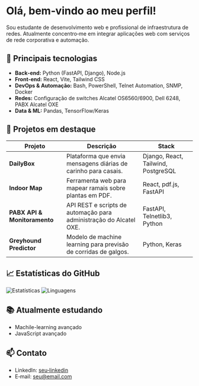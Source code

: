 # Olá, bem‑vindo ao meu perfil!

Sou estudante de desenvolvimento web e profissional de infraestrutura de redes. Atualmente concentro‑me em integrar aplicações web com serviços de rede corporativa e automação.

## 🧰 Principais tecnologias

* **Back‑end:** Python (FastAPI, Django), Node.js
* **Front‑end:** React, Vite, Tailwind CSS
* **DevOps & Automação:** Bash, PowerShell, Telnet Automation, SNMP, Docker
* **Redes:** Configuração de switches Alcatel OS6560/6900, Dell 6248, PABX Alcatel OXE
* **Data & ML:** Pandas, TensorFlow/Keras

## 🔨 Projetos em destaque

| Projeto                      | Descrição                                                          | Stack                               |
| ---------------------------- | ------------------------------------------------------------------ | ----------------------------------- |
| **DailyBox**                 | Plataforma que envia mensagens diárias de carinho para casais.     | Django, React, Tailwind, PostgreSQL |
| **Indoor Map**               | Ferramenta web para mapear ramais sobre plantas em PDF.            | React, pdf.js, FastAPI              |
| **PABX API & Monitoramento** | API REST e scripts de automação para administração do Alcatel OXE. | FastAPI, Telnetlib3, Python         |
| **Greyhound Predictor**      | Modelo de machine learning para previsão de corridas de galgos.    | Python, Keras                       |

## 📈 Estatísticas do GitHub

![Estatísticas](https://github-readme-stats.vercel.app/api?username=luhcaslobo\&show_icons=true\&theme=default)
![Linguagens](https://github-readme-stats.vercel.app/api/top-langs/?username=luhcaslobo\&layout=compact)

## 📚 Atualmente estudando

* Machile-learning avançado
* JavaScript avançado

## 📫 Contato

* LinkedIn: [seu‑linkedin](https://www.linkedin.com/in/SEU_LINK)
* E‑mail: [seu@email.com](mailto:seu@email.com)
